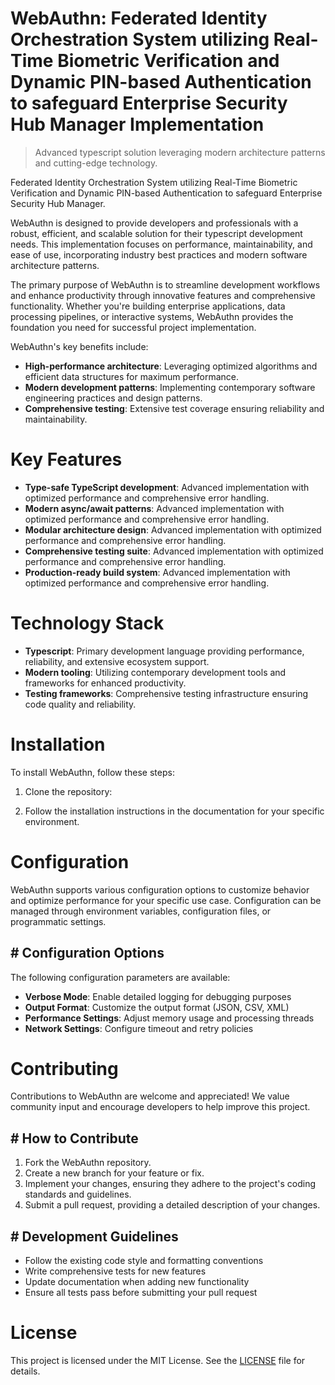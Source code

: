 <!-- fallback_WebAuthn_20251026191946_33632 -->

# WebAuthn: Federated Identity Orchestration System utilizing Real-Time Biometric Verification and Dynamic PIN-based Authentication to safeguard Enterprise Security Hub Manager Implementation
> Advanced typescript solution leveraging modern architecture patterns and cutting-edge technology.

Federated Identity Orchestration System utilizing Real-Time Biometric Verification and Dynamic PIN-based Authentication to safeguard Enterprise Security Hub Manager.

WebAuthn is designed to provide developers and professionals with a robust, efficient, and scalable solution for their typescript development needs. This implementation focuses on performance, maintainability, and ease of use, incorporating industry best practices and modern software architecture patterns.

The primary purpose of WebAuthn is to streamline development workflows and enhance productivity through innovative features and comprehensive functionality. Whether you're building enterprise applications, data processing pipelines, or interactive systems, WebAuthn provides the foundation you need for successful project implementation.

WebAuthn's key benefits include:

* **High-performance architecture**: Leveraging optimized algorithms and efficient data structures for maximum performance.
* **Modern development patterns**: Implementing contemporary software engineering practices and design patterns.
* **Comprehensive testing**: Extensive test coverage ensuring reliability and maintainability.

# Key Features

* **Type-safe TypeScript development**: Advanced implementation with optimized performance and comprehensive error handling.
* **Modern async/await patterns**: Advanced implementation with optimized performance and comprehensive error handling.
* **Modular architecture design**: Advanced implementation with optimized performance and comprehensive error handling.
* **Comprehensive testing suite**: Advanced implementation with optimized performance and comprehensive error handling.
* **Production-ready build system**: Advanced implementation with optimized performance and comprehensive error handling.

# Technology Stack

* **Typescript**: Primary development language providing performance, reliability, and extensive ecosystem support.
* **Modern tooling**: Utilizing contemporary development tools and frameworks for enhanced productivity.
* **Testing frameworks**: Comprehensive testing infrastructure ensuring code quality and reliability.

# Installation

To install WebAuthn, follow these steps:

1. Clone the repository:


2. Follow the installation instructions in the documentation for your specific environment.

# Configuration

WebAuthn supports various configuration options to customize behavior and optimize performance for your specific use case. Configuration can be managed through environment variables, configuration files, or programmatic settings.

## # Configuration Options

The following configuration parameters are available:

* **Verbose Mode**: Enable detailed logging for debugging purposes
* **Output Format**: Customize the output format (JSON, CSV, XML)
* **Performance Settings**: Adjust memory usage and processing threads
* **Network Settings**: Configure timeout and retry policies

# Contributing

Contributions to WebAuthn are welcome and appreciated! We value community input and encourage developers to help improve this project.

## # How to Contribute

1. Fork the WebAuthn repository.
2. Create a new branch for your feature or fix.
3. Implement your changes, ensuring they adhere to the project's coding standards and guidelines.
4. Submit a pull request, providing a detailed description of your changes.

## # Development Guidelines

* Follow the existing code style and formatting conventions
* Write comprehensive tests for new features
* Update documentation when adding new functionality
* Ensure all tests pass before submitting your pull request

# License

This project is licensed under the MIT License. See the [LICENSE](https://github.com/demaagro/WebAuthn/blob/main/LICENSE) file for details.
